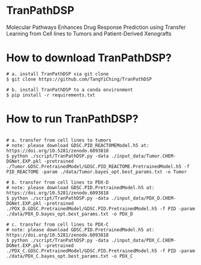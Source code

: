 # TranPathDSP
Molecular Pathways Enhances Drug Response Prediction using Transfer Learning from Cell lines to Tumors and Patient-Derived Xenografts


# How to download TranPathDSP?

```{python}
# a. install TranPathDSP via git clone
$ git clone https://github.com/TangYiChing/TranPathDSP

# b. install TranPathDSP to a conda environment 
$ pip install -r requirements.txt
```

# How to run TranPathDSP?

```{python}

# a. transfer from cell lines to tumors
# note: please download GDSC.PID_REACTOMEModel.h5 at: https://doi.org/10.5281/zenodo.6093818
$ python ./script/TranPathDSP.py -data ./input_data/Tumor.CHEM-DGNet.EXP.pkl -pretrained ./Tumor.GDSC.PretrainedModel/GDSC.PID_REACTOME.PretrainedModel.h5 -f PID_REACTOME -param ./data/Tumor.bayes_opt.best_params.txt -o Tumor

# b. transfer from cell lines to PDX-D 
# note: please download GDSC.PID.PretrainedModel.h5 at: https://doi.org/10.5281/zenodo.6093818
$ python ./script/TranPathDSP.py -data ./input_data/PDX_D.CHEM-DGNet.EXP.pkl -pretrained ./PDX_D.GDSC.PretrainedModel/GDSC.PID.PretrainedModel.h5 -f PID -param ./data/PDX_D.bayes_opt.best_params.txt -o PDX_D

# c. transfer from cell lines to PDX-C
# note: please download GDSC.PID.PretrainedModel.h5 at: https://doi.org/10.5281/zenodo.6093818
$ python ./script/TranPathDSP.py -data ./input_data/PDX_C.CHEM-DGNet.EXP.pkl -pretrained ./PDX_C.GDSC.PretrainedModel/GDSC.PID.PretrainedModel.h5 -f PID -param ./data/PDX_C.bayes_opt.best_params.txt -o PDX_C
```
